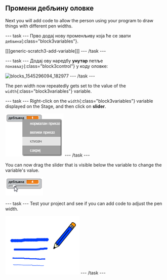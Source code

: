 ## Промени дебљину оловке

Next you will add code to allow the person using your program to draw things with different pen widths.

\--- task \--- Прво додај нову променљиву која ће се звати `дебљина`{:class="block3variables"}.

[[[generic-scratch3-add-variable]]] \--- /task \---

\--- task \--- Додај ову наредбу **унутар** петље `понављај`{:class="block3control"} у коду оловке:

![blocks_1545296094_182977](images/blocks_1545296094_182977.png) \--- /task \---

The pen width now repeatedly gets set to the value of the `width`{:class="block3variables"} variable.

\--- task \--- Right-click on the `width`{:class="block3variables"} variable displayed on the Stage, and then click on **slider**.

![screenshot](images/paint-slider.png) \--- /task \---

You can now drag the slider that is visible below the variable to change the variable's value.

![screenshot](images/paint-slider-change.png)

\--- task \--- Test your project and see if you can add code to adjust the pen width.

![screenshot](images/paint-width-test.png) \--- /task \---